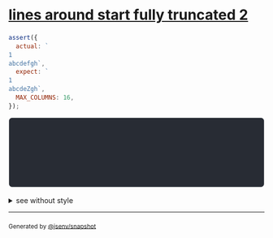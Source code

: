 # [lines around start fully truncated 2](../../max_columns.test.js#L199)

```js
assert({
  actual: `
1
abcdefgh`,
  expect: `
1
abcdeZgh`,
  MAX_COLUMNS: 16,
});
```

![img](throw.svg)

<details>
  <summary>see without style</summary>

```console
AssertionError: actual and expect are different

actual: 1| 
        2| …
        3| …def…
expect: 1| 
        2| …
        3| …deZ…
```

</details>

---
<sub>
  Generated by <a href="https://github.com/jsenv/core/tree/main/packages/independent/snapshot">@jsenv/snapshot</a>
</sub>